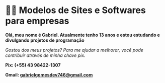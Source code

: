 # 👨‍💻 Modelos de Sites e Softwares para empresas
   
   ****Olá, meu nome é Gabriel. Atualmente tenho 13 anos e estou estudando e divulgando projetos de programação****
   
  *Gostou dos meus projetos? Para me ajudar a melhorar, você pode contribuir através de minha chave pix.*
   
**Pix: (+55) 43 98422-1307**

**Gmail: gabrielgomesdev746@gmail.com**